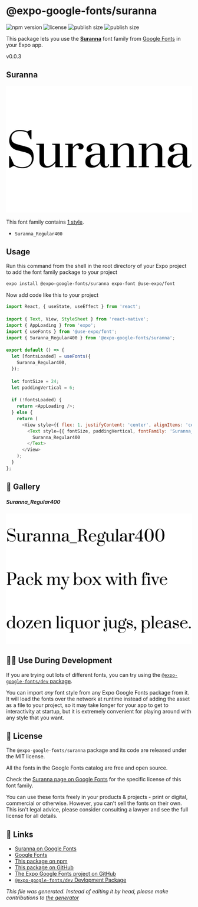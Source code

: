 # @expo-google-fonts/suranna

![npm version](https://flat.badgen.net/npm/v/@expo-google-fonts/suranna)
![license](https://flat.badgen.net/github/license/expo/google-fonts)
![publish size](https://flat.badgen.net/packagephobia/install/@expo-google-fonts/suranna)
![publish size](https://flat.badgen.net/packagephobia/publish/@expo-google-fonts/suranna)

This package lets you use the [**Suranna**](https://fonts.google.com/specimen/Suranna) font family from [Google Fonts](https://fonts.google.com/) in your Expo app.

v0.0.3

## Suranna

![Suranna](./font-family.png)

This font family contains [1 style](#gallery).

- `Suranna_Regular400`

## Usage

Run this command from the shell in the root directory of your Expo project to add the font family package to your project
```sh
expo install @expo-google-fonts/suranna expo-font @use-expo/font
```

Now add code like this to your project
```js
import React, { useState, useEffect } from 'react';

import { Text, View, StyleSheet } from 'react-native';
import { AppLoading } from 'expo';
import { useFonts } from '@use-expo/font';
import { Suranna_Regular400 } from '@expo-google-fonts/suranna';

export default () => {
  let [fontsLoaded] = useFonts({
    Suranna_Regular400,
  });

  let fontSize = 24;
  let paddingVertical = 6;

  if (!fontsLoaded) {
    return <AppLoading />;
  } else {
    return (
      <View style={{ flex: 1, justifyContent: 'center', alignItems: 'center' }}>
        <Text style={{ fontSize, paddingVertical, fontFamily: 'Suranna_Regular400' }}>
          Suranna_Regular400
        </Text>
      </View>
    );
  }
};

```

## 🔡 Gallery

##### Suranna_Regular400
![Suranna_Regular400](./5737d88c714925c169afd72de230a6a9feb3a2d7a026b33b5ccfa42e60cef970.ttf.png)


## 👩‍💻 Use During Development

If you are trying out lots of different fonts, you can try using the [`@expo-google-fonts/dev` package](https://github.com/expo/google-fonts/tree/master/font-packages/dev#readme).

You can import *any* font style from any Expo Google Fonts package from it. It will load the fonts
over the network at runtime instead of adding the asset as a file to your project, so it may take longer
for your app to get to interactivity at startup, but it is extremely convenient
for playing around with any style that you want.

## 📖 License

The `@expo-google-fonts/suranna` package and its code are released under the MIT license.

All the fonts in the Google Fonts catalog are free and open source.

Check the [Suranna page on Google Fonts](https://fonts.google.com/specimen/Suranna) for the specific license of this font family.

You can use these fonts freely in your products & projects - print or digital, commercial or otherwise. However, you can't sell the fonts on their own. This isn't legal advice, please consider consulting a lawyer and see the full license for all details.

## 🔗 Links

- [Suranna on Google Fonts](https://fonts.google.com/specimen/Suranna)
- [Google Fonts](https://fonts.google.com/)
- [This package on npm](https://www.npmjs.com/package/@expo-google-fonts/suranna)
- [This package on GitHub](https://github.com/expo/google-fonts/tree/master/font-packages/suranna)
- [The Expo Google Fonts project on GitHub](https://github.com/expo/google-fonts)
- [`@expo-google-fonts/dev` Devlopment Package](https://github.com/expo/google-fonts/tree/master/font-packages/dev)


*This file was generated. Instead of editing it by head, please make contributions to [the generator](https://github.com/expo/google-fonts/tree/master/packages/generator)*
